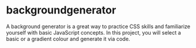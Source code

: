 # backgroundgenerator
A background generator is a great way to practice CSS skills and familiarize yourself with basic JavaScript concepts. In this project, you will select a basic or a gradient colour and generate it via code.
